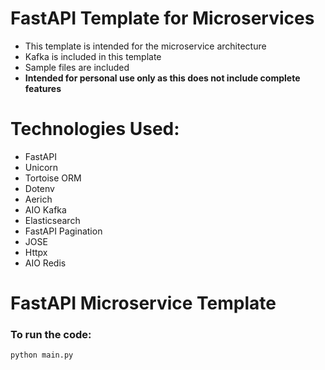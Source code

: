 # FastAPI Template for Microservices

- This template is intended for the microservice architecture
- Kafka is included in this template
- Sample files are included
- **Intended for personal use only as this does not include complete features**

# Technologies Used:

- FastAPI
- Unicorn
- Tortoise ORM
- Dotenv
- Aerich
- AIO Kafka
- Elasticsearch
- FastAPI Pagination
- JOSE
- Httpx
- AIO Redis

# FastAPI Microservice Template

### To run the code:

`python main.py`
